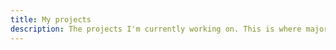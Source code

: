 ```yaml
---
title: My projects
description: The projects I'm currently working on. This is where majority of my current mental energy is spent on.
---
```

